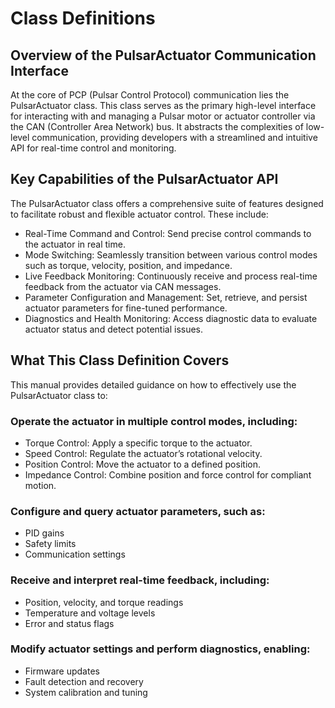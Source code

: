 # Class Definitions
## Overview of the PulsarActuator Communication Interface
At the core of PCP (Pulsar Control Protocol) communication lies the PulsarActuator class. This class serves as the primary high-level interface for interacting with and managing a Pulsar motor or actuator controller via the CAN (Controller Area Network) bus. It abstracts the complexities of low-level communication, providing developers with a streamlined and intuitive API for real-time control and monitoring.

## Key Capabilities of the PulsarActuator API
The PulsarActuator class offers a comprehensive suite of features designed to facilitate robust and flexible actuator control. These include:

* Real-Time Command and Control: Send precise control commands to the actuator in real time.
* Mode Switching: Seamlessly transition between various control modes such as torque, velocity, position, and impedance.
* Live Feedback Monitoring: Continuously receive and process real-time feedback from the actuator via CAN messages.
* Parameter Configuration and Management: Set, retrieve, and persist actuator parameters for fine-tuned performance.
* Diagnostics and Health Monitoring: Access diagnostic data to evaluate actuator status and detect potential issues.

## What This Class Definition Covers
This manual provides detailed guidance on how to effectively use the PulsarActuator class to:

### Operate the actuator in multiple control modes, including:

* Torque Control: Apply a specific torque to the actuator.
* Speed Control: Regulate the actuator’s rotational velocity.
* Position Control: Move the actuator to a defined position.
* Impedance Control: Combine position and force control for compliant motion.
### Configure and query actuator parameters, such as:
* PID gains
* Safety limits
* Communication settings

### Receive and interpret real-time feedback, including:

* Position, velocity, and torque readings
* Temperature and voltage levels
* Error and status flags

### Modify actuator settings and perform diagnostics, enabling:
* Firmware updates
* Fault detection and recovery
* System calibration and tuning